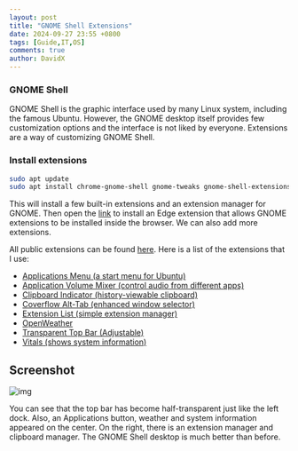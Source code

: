 ```yaml
---
layout: post
title: "GNOME Shell Extensions"
date: 2024-09-27 23:55 +0800
tags: [Guide,IT,OS]
comments: true
author: DavidX
---
```

### GNOME Shell

GNOME Shell is the graphic interface used by many Linux system, including the famous Ubuntu. However, the GNOME desktop itself provides few customization options and the interface is not liked by everyone. Extensions are a way of customizing GNOME Shell.

### Install extensions

```bash
sudo apt update
sudo apt install chrome-gnome-shell gnome-tweaks gnome-shell-extensions
```

This will install a few built-in extensions and an extension manager for GNOME. Then open the [link](https://chromewebstore.google.com/detail/gnome-shell-integration/gphhapmejobijbbhgpjhcjognlahblep) to install an Edge extension that allows GNOME extensions to be installed inside the browser. We can also add more extensions.

All public extensions can be found [here](https://extensions.gnome.org/). Here is a list of the extensions that I use:

* [Applications Menu (a start menu for Ubuntu)](https://extensions.gnome.org/extension/6/applications-menu/)
* [Application Volume Mixer (control audio from different apps)](https://extensions.gnome.org/extension/3499/application-volume-mixer/)
* [Clipboard Indicator (history-viewable clipboard)](https://extensions.gnome.org/extension/779/clipboard-indicator/)
* [Coverflow Alt-Tab (enhanced window selector)](https://extensions.gnome.org/extension/97/coverflow-alt-tab/)
* [Extension List (simple extension manager)](https://extensions.gnome.org/extension/3088/extension-list/)
* [OpenWeather](https://extensions.gnome.org/extension/750/openweather/)
* [Transparent Top Bar (Adjustable)](https://extensions.gnome.org/extension/3960/transparent-top-bar-adjustable-transparency/)
* [Vitals (shows system information)](https://extensions.gnome.org/extension/1460/vitals/)

## Screenshot

![img](https://blog.davidx.us.kg/images/pic2024092701.png)

You can see that the top bar has become half-transparent just like the left dock. Also, an Applications button, weather and system information appeared on the center. On the right, there is an extension manager and  clipboard manager. The GNOME Shell desktop is much better than before.
